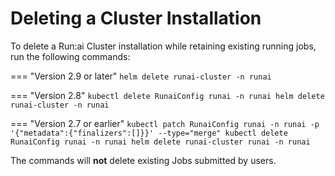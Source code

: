 # Deleting a Cluster Installation


To delete a Run:ai Cluster installation while retaining existing running jobs, run the following commands:



=== "Version 2.9 or later"
    ```
    helm delete runai-cluster -n runai
    ``` 

=== "Version 2.8"
    ```
    kubectl delete RunaiConfig runai -n runai
    helm delete runai-cluster -n runai
    ```

=== "Version 2.7 or earlier"
    ```
    kubectl patch RunaiConfig runai -n runai -p '{"metadata":{"finalizers":[]}}' --type="merge"
    kubectl delete RunaiConfig runai -n runai
    helm delete runai-cluster runai -n runai
    ```


The commands will __not__ delete existing Jobs submitted by users. 

